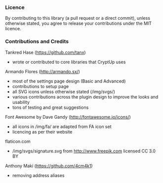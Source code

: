 
### Licence

By contributing to this library (a pull request or a direct commit), unless otherwise stated, you agree to release your contributions under the MIT licence.

### Contributions and Credits

Tankred Hase (https://github.com/tanx)
 - wrote or contributed to core libraries that CryptUp uses


Armando Flores (http://armando.sx/)
 - most of the settings page design (Basic and Advanced)
 - contributions to setup page
 - all SVG icons unless otherwise stated (/img/svgs/)
 - various contributions across the plugin design to improve the looks and usability
 - tons of testing and great suggestions


Font Awesome by Dave Gandy (http://fontawesome.io/icons/) 
 - all icons in /img/fa/ are adapted from FA icon set
 - licencing as per their website


flaticon.com
 - /img/svgs/signature.svg from http://www.freepik.com licensed CC 3.0 BY


Anthony Maki (https://github.com/4cm4k1)
 - removing address aliases